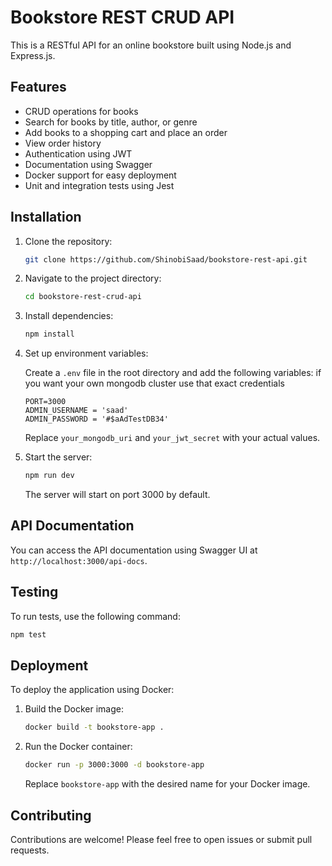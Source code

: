 # Bookstore REST CRUD API

This is a RESTful API for an online bookstore built using Node.js and Express.js.

## Features

- CRUD operations for books
- Search for books by title, author, or genre
- Add books to a shopping cart and place an order
- View order history
- Authentication using JWT
- Documentation using Swagger
- Docker support for easy deployment
- Unit and integration tests using Jest

## Installation

1. Clone the repository:

   ```bash
   git clone https://github.com/ShinobiSaad/bookstore-rest-api.git
   ```

2. Navigate to the project directory:

   ```bash
   cd bookstore-rest-crud-api
   ```

3. Install dependencies:

   ```bash
   npm install
   ```

4. Set up environment variables:

   Create a `.env` file in the root directory and add the following variables: if you want your own mongodb cluster use that exact credentials

   ```
   PORT=3000
   ADMIN_USERNAME = 'saad'
   ADMIN_PASSWORD = '#$aAdTestDB34'
   ```

   Replace `your_mongodb_uri` and `your_jwt_secret` with your actual values.

5. Start the server:

   ```bash
   npm run dev
   ```

   The server will start on port 3000 by default.

## API Documentation

You can access the API documentation using Swagger UI at `http://localhost:3000/api-docs`.

## Testing

To run tests, use the following command:

```bash
npm test
```

## Deployment

To deploy the application using Docker:

1. Build the Docker image:

   ```bash
   docker build -t bookstore-app .
   ```

2. Run the Docker container:

   ```bash
   docker run -p 3000:3000 -d bookstore-app
   ```

   Replace `bookstore-app` with the desired name for your Docker image.

## Contributing

Contributions are welcome! Please feel free to open issues or submit pull requests.

